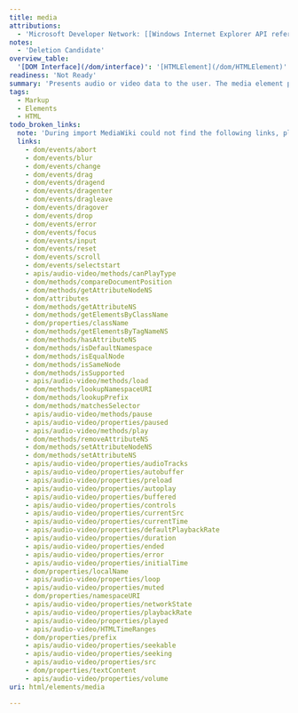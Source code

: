```yaml
---
title: media
attributions:
  - 'Microsoft Developer Network: [[Windows Internet Explorer API reference](http://msdn.microsoft.com/en-us/library/ie/hh828809%28v=vs.85%29.aspx) Article]'
notes:
  - 'Deletion Candidate'
overview_table:
  '[DOM Interface](/dom/interface)': '[HTMLElement](/dom/HTMLElement)'
readiness: 'Not Ready'
summary: 'Presents audio or video data to the user. The media element provides the audio and video objects which are used to play sound and video content.'
tags:
  - Markup
  - Elements
  - HTML
todo_broken_links:
  note: 'During import MediaWiki could not find the following links, please fix and adjust this list.'
  links:
    - dom/events/abort
    - dom/events/blur
    - dom/events/change
    - dom/events/drag
    - dom/events/dragend
    - dom/events/dragenter
    - dom/events/dragleave
    - dom/events/dragover
    - dom/events/drop
    - dom/events/error
    - dom/events/focus
    - dom/events/input
    - dom/events/reset
    - dom/events/scroll
    - dom/events/selectstart
    - apis/audio-video/methods/canPlayType
    - dom/methods/compareDocumentPosition
    - dom/methods/getAttributeNodeNS
    - dom/attributes
    - dom/methods/getAttributeNS
    - dom/methods/getElementsByClassName
    - dom/properties/className
    - dom/methods/getElementsByTagNameNS
    - dom/methods/hasAttributeNS
    - dom/methods/isDefaultNamespace
    - dom/methods/isEqualNode
    - dom/methods/isSameNode
    - dom/methods/isSupported
    - apis/audio-video/methods/load
    - dom/methods/lookupNamespaceURI
    - dom/methods/lookupPrefix
    - dom/methods/matchesSelector
    - apis/audio-video/methods/pause
    - apis/audio-video/properties/paused
    - apis/audio-video/methods/play
    - dom/methods/removeAttributeNS
    - dom/methods/setAttributeNodeNS
    - dom/methods/setAttributeNS
    - apis/audio-video/properties/audioTracks
    - apis/audio-video/properties/autobuffer
    - apis/audio-video/properties/preload
    - apis/audio-video/properties/autoplay
    - apis/audio-video/properties/buffered
    - apis/audio-video/properties/controls
    - apis/audio-video/properties/currentSrc
    - apis/audio-video/properties/currentTime
    - apis/audio-video/properties/defaultPlaybackRate
    - apis/audio-video/properties/duration
    - apis/audio-video/properties/ended
    - apis/audio-video/properties/error
    - apis/audio-video/properties/initialTime
    - dom/properties/localName
    - apis/audio-video/properties/loop
    - apis/audio-video/properties/muted
    - dom/properties/namespaceURI
    - apis/audio-video/properties/networkState
    - apis/audio-video/properties/playbackRate
    - apis/audio-video/properties/played
    - apis/audio-video/HTMLTimeRanges
    - dom/properties/prefix
    - apis/audio-video/properties/seekable
    - apis/audio-video/properties/seeking
    - apis/audio-video/properties/src
    - dom/properties/textContent
    - apis/audio-video/properties/volume
uri: html/elements/media

---
```

